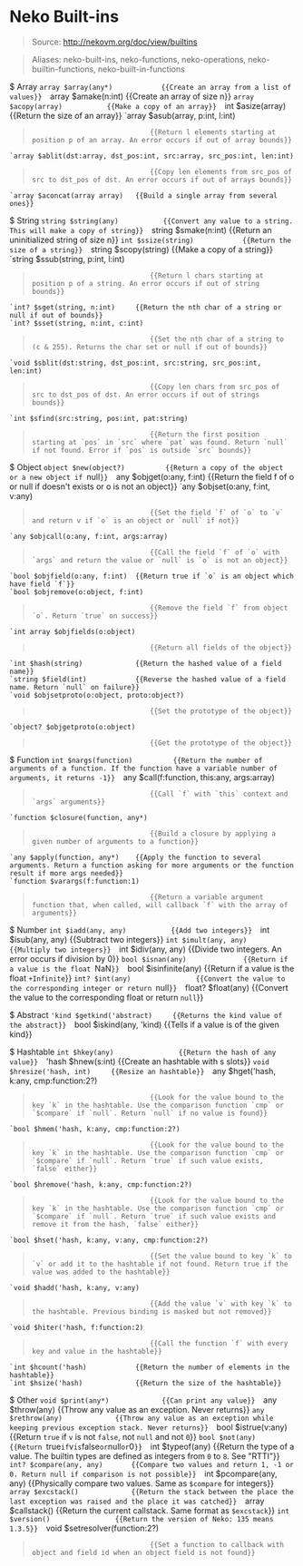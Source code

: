 # Neko Built-ins

> Source: http://nekovm.org/doc/view/builtins

> Aliases: neko-built-ins, neko-functions, neko-operations, neko-builtin-functions, neko-built-in-functions

$ Array
    `array $array(any*)            {{Create an array from a list of values}} 
    `array $amake(n:int)           {{Create an array of size n}} 
    `array $acopy(array)           {{Make a copy of an array}} 
    `int $asize(array)             {{Return the size of an array}} 
    `array $asub(array, p:int, l:int)
>                                  {{Return l elements starting at position p of an array. An error occurs if out of array bounds}} 
    `array $ablit(dst:array, dst_pos:int, src:array, src_pos:int, len:int)
>                                  {{Copy len elements from src_pos of src to dst_pos of dst. An error occurs if out of arrays bounds}} 
    `array $aconcat(array array)   {{Build a single array from several ones}} 

$ String
    `string $string(any)           {{Convert any value to a string. This will make a copy of string}} 
    `string $smake(n:int)          {{Return an uninitialized string of size n}} 
    `int $ssize(string)            {{Return the size of a string}} 
    `string $scopy(string)         {{Make a copy of a string}} 
    `string $ssub(string, p:int, l:int)
>                                  {{Return l chars starting at position p of a string. An error occurs if out of string bounds}} 
    `int? $sget(string, n:int)     {{Return the nth char of a string or null if out of bounds}} 
    `int? $sset(string, n:int, c:int)
>                                  {{Set the nth char of a string to (c & 255). Returns the char set or null if out of bounds}} 
    `void $sblit(dst:string, dst_pos:int, src:string, src_pos:int, len:int)
>                                  {{Copy len chars from src_pos of src to dst_pos of dst. An error occurs if out of strings bounds}} 
    `int $sfind(src:string, pos:int, pat:string)
>                                  {{Return the first position starting at `pos` in `src` where `pat` was found. Return `null` if not found. Error if `pos` is outside `src` bounds}} 

$ Object
    `object $new(object?)          {{Return a copy of the object or a new object if `null`}} 
    `any $objget(o:any, f:int)     {{Return the field f of o or null if doesn't exists or o is not an object}} 
    `any $objset(o:any, f:int, v:any)
>                                  {{Set the field `f` of `o` to `v` and return v if `o` is an object or `null` if not}} 
    `any $objcall(o:any, f:int, args:array)
>                                  {{Call the field `f` of `o` with `args` and return the value or `null` is `o` is not an object}} 
    `bool $objfield(o:any, f:int)  {{Return true if `o` is an object which have field `f`}} 
    `bool $objremove(o:object, f:int)
>                                  {{Remove the field `f` from object `o`. Return `true` on success}} 
    `int array $objfields(o:object)
>                                  {{Return all fields of the object}} 
    `int $hash(string)             {{Return the hashed value of a field name}} 
    `string $field(int)            {{Reverse the hashed value of a field name. Return `null` on failure}} 
    `void $objsetproto(o:object, proto:object?)
>                                  {{Set the prototype of the object}} 
    `object? $objgetproto(o:object)
>                                  {{Get the prototype of the object}} 

$ Function
    `int $nargs(function)          {{Return the number of arguments of a function. If the function have a variable number of arguments, it returns -1}} 
    `any $call(f:function, this:any, args:array)
>                                  {{Call `f` with `this` context and `args` arguments}} 
    `function $closure(function, any*)
>                                  {{Build a closure by applying a given number of arguments to a function}} 
    `any $apply(function, any*)    {{Apply the function to several arguments. Return a function asking for more arguments or the function result if more args needed}} 
    `function $varargs(f:function:1)
>                                  {{Return a variable argument function that, when called, will callback `f` with the array of arguments}} 

$ Number
    `int $iadd(any, any)           {{Add two integers}} 
    `int $isub(any, any)           {{Subtract two integers}} 
    `int $imult(any, any)          {{Multiply two integers}} 
    `int $idiv(any, any)           {{Divide two integers. An error occurs if division by 0}} 
    `bool $isnan(any)              {{Return if a value is the float `NaN`}} 
    `bool $isinfinite(any)         {{Return if a value is the float `+Infinite`}} 
    `int? $int(any)                {{Convert the value to the corresponding integer or return `null`}} 
    `float? $float(any)            {{Convert the value to the corresponding float or return `null`}} 

$ Abstract
    `'kind $getkind('abstract)     {{Returns the kind value of the abstract}} 
    `bool $iskind(any, 'kind)      {{Tells if a value is of the given kind}} 

$ Hashtable
    `int $hkey(any)                {{Return the hash of any value}} 
    `'hash $hnew(s:int)            {{Create an hashtable with s slots}} 
    `void $hresize('hash, int)     {{Resize an hashtable}} 
    `any $hget('hash, k:any, cmp:function:2?)
>                                  {{Look for the value bound to the key `k` in the hashtable. Use the comparison function `cmp` or `$compare` if `null`. Return `null` if no value is found}} 
    `bool $hmem('hash, k:any, cmp:function:2?)
>                                  {{Look for the value bound to the key `k` in the hashtable. Use the comparison function `cmp` or `$compare` if `null`. Return `true` if such value exists, `false` either}} 
    `bool $hremove('hash, k:any, cmp:function:2?)
>                                  {{Look for the value bound to the key `k` in the hashtable. Use the comparison function `cmp` or `$compare` if `null`. Return `true` if such value exists and remove it from the hash, `false` either}} 
    `bool $hset('hash, k:any, v:any, cmp:function:2?)
>                                  {{Set the value bound to key `k` to `v` or add it to the hashtable if not found. Return true if the value was added to the hashtable}} 
    `void $hadd('hash, k:any, v:any)
>                                  {{Add the value `v` with key `k` to the hashtable. Previous binding is masked but not removed}} 
    `void $hiter('hash, f:function:2)
>                                  {{Call the function `f` with every key and value in the hashtable}} 
    `int $hcount('hash)            {{Return the number of elements in the hashtable}} 
    `int $hsize('hash)             {{Return the size of the hashtable}} 

$ Other
    `void $print(any*)             {{Can print any value}} 
    `any $throw(any)               {{Throw any value as an exception. Never returns}} 
    `any $rethrow(any)             {{Throw any value as an exception while keeping previous exception stack. Never returns}} 
    `bool $istrue(v:any)           {{Return `true` if `v` is not `false`, not `null` and not `0`}} 
    `bool $not(any)                {{Return `true` if `v` is `false` or `null` or `0`}} 
    `int $typeof(any)              {{Return the type of a value. The builtin types are defined as integers from `0` to `8`. See "RTTI"}} 
    `int? $compare(any, any)       {{Compare two values and return 1, -1 or 0. Return null if comparison is not possible}} 
    `int $pcompare(any, any)       {{Physically compare two values. Same as `$compare` for integers}} 
    `array $excstack()             {{Return the stack between the place the last exception was raised and the place it was catched}} 
    `array $callstack()            {{Return the current callstack. Same format as `$excstack`}} 
    `int $version()                {{Return the version of Neko: 135 means 1.3.5}} 
    `void $setresolver(function:2?)
>                                  {{Set a function to callback with object and field id when an object field is not found}} 

